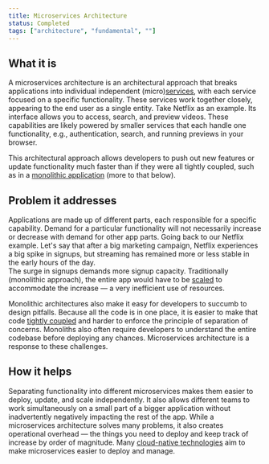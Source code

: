 ```yaml
---
title: Microservices Architecture
status: Completed
tags: ["architecture", "fundamental", ""]
---
```


## What it is

A microservices architecture is an architectural approach that breaks applications into individual independent (micro)[services](/service/), with each service focused on a specific functionality.
These services work together closely, appearing to the end user as a single entity. 
Take Netflix as an example. 
Its interface allows you to access, search, and preview videos. 
These capabilities are likely powered by smaller services that each handle one functionality, e.g., authentication, search, and running previews in your browser.

This architectural approach allows developers to push out new features or update functionality much faster than if they were all tightly coupled, such as in a [monolithic application](/monolithic-apps/) (more to that below).

## Problem it addresses

Applications are made up of different parts, each responsible for a specific capability. 
Demand for a particular functionality will not necessarily increase or decrease with demand for other app parts. 
Going back to our Netflix example. 
Let's say that after a big marketing campaign, Netflix experiences a big spike in signups, but streaming has remained more or less stable in the early hours of the day.  
The surge in signups demands more signup capacity. 
Traditionally (monolithic approach), the entire app would have to be [scaled](/scalability/) to accommodate the increase — a very inefficient use of resources. 

Monolithic architectures also make it easy for developers to succumb to design pitfalls. 
Because all the code is in one place, it is easier to make that code [tightly coupled](/tightly-coupled-architectures/) and harder to enforce the principle of separation of concerns. 
Monoliths also often require developers to understand the entire codebase before deploying any chances. 
Microservices architecture is a response to these challenges.  


## How it helps

Separating functionality into different microservices makes them easier to deploy, update, and scale independently. 
It also allows different teams to work simultaneously on a small part of a bigger application without inadvertently negatively impacting the rest of the app. 
While a microservices architecture solves many problems, it also creates operational overhead — the things you need to deploy and keep track of increase by order of magnitude. 
Many [cloud-native technologies](/cloud-native-tech/) aim to make microservices easier to deploy and manage.
